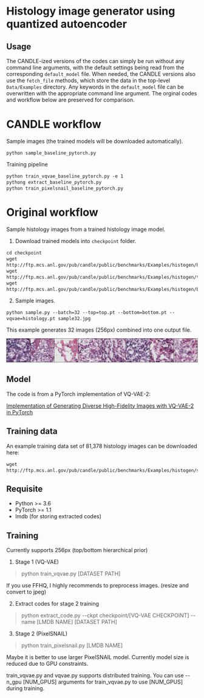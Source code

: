 # Histology image generator using quantized autoencoder

## Usage

The CANDLE-ized versions of the codes can simply be run without any command line arguments, with the default settings being read from the corresponding `default_model` file.
When needed, the CANDLE versions also use the `fetch_file` methods, which store the data in the top-level `Data/Examples` directory.
Any keywords in the `default_model` file can be overwritten with the appropriate command line argument.
The orginal codes and workflow below are preserved for comparison.

# CANDLE workflow

Sample images (the trained models will be downloaded automatically).
```
python sample_baseline_pytorch.py
```
Training pipeline
```
python train_vqvae_baseline_pytorch.py -e 1
pythong extract_baseline_pytorch.py
python train_pixelsnail_baseline_pytorch.py
```

# Original workflow

Sample histology images from a trained histology image model.

1. Download trained models into `checkpoint` folder.

```
cd checkpoint
wget http://ftp.mcs.anl.gov/pub/candle/public/benchmarks/Examples/histogen/histology.pt
wget http://ftp.mcs.anl.gov/pub/candle/public/benchmarks/Examples/histogen/top.pt
wget http://ftp.mcs.anl.gov/pub/candle/public/benchmarks/Examples/histogen/bottom.pt
```

2. Sample images.

```
python sample.py --batch=32 --top=top.pt --bottom=bottom.pt --vqvae=histology.pt sample32.jpg
```

This example generates 32 images (256px) combined into one output file.

![Generated histology image samples](sample32.jpg)

## Model

The code is from a PyTorch implementation of VQ-VAE-2:

[Implementation of Generating Diverse High-Fidelity Images with VQ-VAE-2 in PyTorch](https://github.com/rosinality/vq-vae-2-pytorch)


## Training data

An example training data set of 81,378 histology images can be downloaded here:

```
wget http://ftp.mcs.anl.gov/pub/candle/public/benchmarks/Examples/histogen/svs_png.zip
```

## Requisite

* Python >= 3.6
* PyTorch >= 1.1
* lmdb (for storing extracted codes)

## Training

Currently supports 256px (top/bottom hierarchical prior)

1. Stage 1 (VQ-VAE)

> python train_vqvae.py [DATASET PATH]

If you use FFHQ, I highly recommends to preprocess images. (resize and convert to jpeg)

2. Extract codes for stage 2 training

> python extract_code.py --ckpt checkpoint/[VQ-VAE CHECKPOINT] --name [LMDB NAME] [DATASET PATH]

3. Stage 2 (PixelSNAIL)

> python train_pixelsnail.py [LMDB NAME]

Maybe it is better to use larger PixelSNAIL model. Currently model size is reduced due to GPU constraints.

train_vqvae.py and vqvae.py supports distributed training. You can use --n_gpu [NUM_GPUS] arguments for train_vqvae.py to use [NUM_GPUS] during training.
